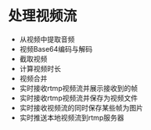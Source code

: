 # 处理视频流

- 从视频中提取音频
- 视频Base64编码与解码
- 截取视频
- 计算视频时长
- 视频合并
- 实时接收rtmp视频流并展示接收到的帧
- 实时接收rtmp视频流并保存为视频文件
- 实时接收视频流的同时保存某些帧为图片
- 实时推送本地视频流到rtmp服务器